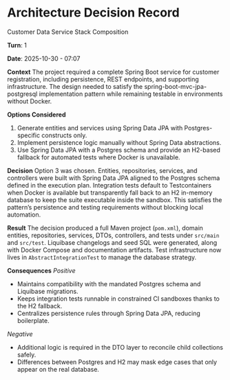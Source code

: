# Architecture Decision Record

Customer Data Service Stack Composition

**Turn**: 1

**Date**: 2025-10-30 - 07:07

**Context**
The project required a complete Spring Boot service for customer registration, including persistence, REST endpoints, and supporting infrastructure. The design needed to satisfy the spring-boot-mvc-jpa-postgresql implementation pattern while remaining testable in environments without Docker.

**Options Considered**
1. Generate entities and services using Spring Data JPA with Postgres-specific constructs only.
2. Implement persistence logic manually without Spring Data abstractions.
3. Use Spring Data JPA with a Postgres schema and provide an H2-based fallback for automated tests where Docker is unavailable.

**Decision**
Option 3 was chosen. Entities, repositories, services, and controllers were built with Spring Data JPA aligned to the Postgres schema defined in the execution plan. Integration tests default to Testcontainers when Docker is available but transparently fall back to an H2 in-memory database to keep the suite executable inside the sandbox. This satisfies the pattern’s persistence and testing requirements without blocking local automation.

**Result**
The decision produced a full Maven project (`pom.xml`), domain entities, repositories, services, DTOs, controllers, and tests under `src/main` and `src/test`. Liquibase changelogs and seed SQL were generated, along with Docker Compose and documentation artifacts. Test infrastructure now lives in `AbstractIntegrationTest` to manage the database strategy.

**Consequences**
*Positive*
- Maintains compatibility with the mandated Postgres schema and Liquibase migrations.
- Keeps integration tests runnable in constrained CI sandboxes thanks to the H2 fallback.
- Centralizes persistence rules through Spring Data JPA, reducing boilerplate.

*Negative*
- Additional logic is required in the DTO layer to reconcile child collections safely.
- Differences between Postgres and H2 may mask edge cases that only appear on the real database.
